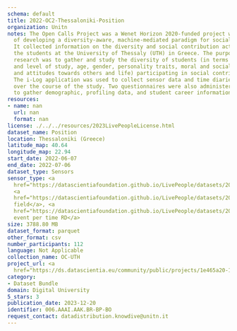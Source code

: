 ```yaml
---
schema: default
title: 2022-OC2-Thessaloniki-Position
organization: Unitn
notes: The Open Calls Project was a Wenet Horizon 2020-funded project with the goal
  of developing a diversity-aware, machine-mediated paradigm for social interactions.
  It collected information on the diversity and social contribution activities of
  the students at the University of Thessaly (UTH) in Greece. The purpose of this
  research was to gather and study the diversity of students (in terms of subject
  and level of study, age, gender, personality traits, moral and social values, beliefs,
  and attitudes towards others and life) participating in social contribution activities.
  The i-Log application was used to collect sensor data and time diaries from participants
  over the course of the study. Two questionnaires were also administered to respondents
  to gather demographic, profiling data, and student career information.
resources:
- name: nan
  url: nan
  format: nan
license: ./../../resources/2023LivePeopleLicense.html
dataset_name: Position
location: Thessaloniki (Greece)
latitude_map: 40.64
longitude_map: 22.94
start_date: 2022-06-07
end_date: 2022-07-06
dataset_type: Sensors
sensor_type: <a 
  href="https://datascientiafoundation.github.io/LivePeople/datasets/2022-OC2-Thessaloniki-Proximity%20Event/">proximity</a>,
  <a 
  href="https://datascientiafoundation.github.io/LivePeople/datasets/2022-OC2-Thessaloniki-Magnetic%20Field%20Event/">magnetic
  field</a>, <a 
  href="https://datascientiafoundation.github.io/LivePeople/datasets/2022-OC2-Thessaloniki-Location%20Event%20Per%20Time%20RD/">location
  event per time RD</a>
size: 3788.80 MB
dataset_format: parquet
other_format: csv
number_participants: 112
language: Not Applicable
collection_name: OC-UTH
project_url: <a 
  href="https://ds.datascientia.eu/community/public/projects/1e465a20-1650-42f7-88d4-d7b1b8ed6bb8">https://ds.datascientia.eu/community/public/projects/1e465a20-1650-42f7-88d4-d7b1b8ed6bb8</a>
category:
- Dataset Bundle
domain: Digital University
5_stars: 3
publication_date: 2023-12-20
identifier: 006.AAAI.AAK.BR-BP-BO
request_contact: datadistribution.knowdive@unitn.it
---
```


